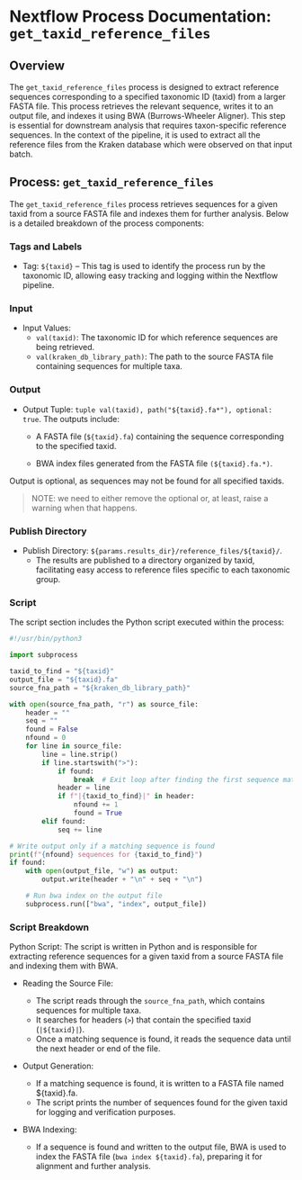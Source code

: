 # Nextflow Process Documentation: `get_taxid_reference_files`

## Overview

The `get_taxid_reference_files` process is designed to extract reference sequences corresponding to a specified taxonomic ID (taxid) from a larger FASTA file. This process retrieves the relevant sequence, writes it to an output file, and indexes it using BWA (Burrows-Wheeler Aligner). This step is essential for downstream analysis that requires taxon-specific reference sequences.  In the context of the pipeline, it is used to extract all the reference files from the Kraken database which were observed on that input batch.

## Process: `get_taxid_reference_files`

The `get_taxid_reference_files` process retrieves sequences for a given taxid from a source FASTA file and indexes them for further analysis. Below is a detailed breakdown of the process components:

### Tags and Labels

- Tag: `${taxid}` – This tag is used to identify the process run by the taxonomic ID, allowing easy tracking and logging within the Nextflow pipeline.

### Input

- Input Values:
  - `val(taxid)`: The taxonomic ID for which reference sequences are being retrieved.
  - `val(kraken_db_library_path)`: The path to the source FASTA file containing sequences for multiple taxa.

### Output

- Output Tuple: `tuple val(taxid), path("${taxid}.fa*"), optional: true`. The outputs include:

  - A FASTA file (`${taxid}.fa`) containing the sequence corresponding to the specified taxid.

  - BWA index files generated from the FASTA file `(${taxid}.fa.*)`.

Output is optional, as sequences may not be found for all specified taxids.

> NOTE: we need to either remove the optional or, at least, raise a warning when that happens.

### Publish Directory

- Publish Directory: `${params.results_dir}/reference_files/${taxid}/`.
  - The results are published to a directory organized by taxid, facilitating easy access to reference files specific to each taxonomic group.

### Script

The script section includes the Python script executed within the process:

```python
#!/usr/bin/python3

import subprocess 

taxid_to_find = "${taxid}"
output_file = "${taxid}.fa"
source_fna_path = "${kraken_db_library_path}"

with open(source_fna_path, "r") as source_file:
    header = ""
    seq = ""
    found = False
    nfound = 0
    for line in source_file:
        line = line.strip()
        if line.startswith(">"):
            if found:
                break  # Exit loop after finding the first sequence matching taxid
            header = line
            if f"|{taxid_to_find}|" in header:
                nfound += 1
                found = True
        elif found:
            seq += line

# Write output only if a matching sequence is found
print(f"{nfound} sequences for {taxid_to_find}")
if found:
    with open(output_file, "w") as output:
        output.write(header + "\n" + seq + "\n")

    # Run bwa index on the output file
    subprocess.run(["bwa", "index", output_file])
```

### Script Breakdown

Python Script: The script is written in Python and is responsible for extracting reference sequences for a given taxid from a source FASTA file and indexing them with BWA.

- Reading the Source File:
  - The script reads through the `source_fna_path`, which contains sequences for multiple taxa.
  - It searches for headers (`>`) that contain the specified taxid (`|${taxid}|`).
  - Once a matching sequence is found, it reads the sequence data until the next header or end of the file.

- Output Generation:
  - If a matching sequence is found, it is written to a FASTA file named ${taxid}.fa.
  - The script prints the number of sequences found for the given taxid for logging and verification purposes.

- BWA Indexing:
  - If a sequence is found and written to the output file, BWA is used to index the FASTA file (`bwa index ${taxid}.fa`), preparing it for alignment and further analysis.
